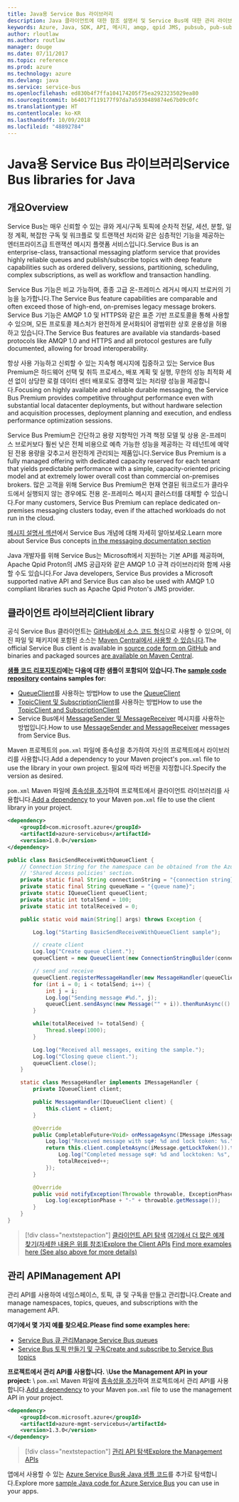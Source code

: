 ```yaml
---
title: Java용 Service Bus 라이브러리
description: Java 클라이언트에 대한 참조 설명서 및 Service Bus에 대한 관리 라이브러리
keywords: Azure, Java, SDK, API, 메시지, amqp, qpid JMS, pubsub, pub-sub, 메시지 브로커
author: rloutlaw
ms.author: routlaw
manager: douge
ms.date: 07/11/2017
ms.topic: reference
ms.prod: azure
ms.technology: azure
ms.devlang: java
ms.service: service-bus
ms.openlocfilehash: ed830b4f7ffa104174205f75ea2923235029ea80
ms.sourcegitcommit: b64017f119177f97da7a5930489874e67b09c0fc
ms.translationtype: HT
ms.contentlocale: ko-KR
ms.lasthandoff: 10/09/2018
ms.locfileid: "48892784"
---
```

# <a name="service-bus-libraries-for-java"></a><span data-ttu-id="8b779-104">Java용 Service Bus 라이브러리</span><span class="sxs-lookup"><span data-stu-id="8b779-104">Service Bus libraries for Java</span></span>

## <a name="overview"></a><span data-ttu-id="8b779-105">개요</span><span class="sxs-lookup"><span data-stu-id="8b779-105">Overview</span></span>

<span data-ttu-id="8b779-106">Service Bus는 매우 신뢰할 수 있는 큐와 게시/구독 토픽에 순차적 전달, 세션, 분할, 일정 계획, 복잡한 구독 및 워크플로 및 트랜잭션 처리와 같은 심층적인 기능을 제공하는 엔터프라이즈급 트랜잭션 메시지 플랫폼 서비스입니다.</span><span class="sxs-lookup"><span data-stu-id="8b779-106">Service Bus is an enterprise-class, transactional messaging platform service that provides highly reliable queues and publish/subscribe topics with deep feature capabilities such as ordered delivery, sessions, partitioning, scheduling, complex subscriptions, as well as workflow and transaction handling.</span></span>

<span data-ttu-id="8b779-107">Service Bus 기능은 비교 가능하며, 종종 고급 온-프레미스 레거시 메시지 브로커의 기능을 능가합니다.</span><span class="sxs-lookup"><span data-stu-id="8b779-107">The Service Bus feature capabilities are comparable and often exceed those of high-end, on-premises legacy message brokers.</span></span> <span data-ttu-id="8b779-108">Service Bus 기능은 AMQP 1.0 및 HTTPS와 같은 표준 기반 프로토콜을 통해 사용할 수 있으며, 모든 프로토콜 제스처가 완전하게 문서화되어 광범위한 상호 운용성을 허용하고 있습니다.</span><span class="sxs-lookup"><span data-stu-id="8b779-108">The Service Bus features are available via standards-based protocols like AMQP 1.0 and HTTPS and all protocol gestures are fully documented, allowing for broad interoperability.</span></span> 

<span data-ttu-id="8b779-109">항상 사용 가능하고 신뢰할 수 있는 지속형 메시지에 집중하고 있는 Service Bus Premium은 하드웨어 선택 및 취득 프로세스, 배포 계획 및 실행, 무한의 성능 최적화 세션 없이 상당한 로컬 데이터 센터 배포로도 경쟁력 있는 처리량 성능을 제공합니다.</span><span class="sxs-lookup"><span data-stu-id="8b779-109">Focusing on highly available and reliable durable messaging, the Service Bus Premium provides competitive throughput performance even with substantial local datacenter deployments, but without hardware selection and acquisition processes, deployment planning and execution, and endless performance optimization sessions.</span></span> 

<span data-ttu-id="8b779-110">Service Bus Premium은 간단하고 용량 지향적인 가격 책정 모델 및 상용 온-프레미스 브로커보다 훨씬 낮은 전체 비용으로 예측 가능한 성능을 제공하는 각 테넌트에 예약된 전용 용량을 갖추고서 완전하게 관리되는 제품입니다.</span><span class="sxs-lookup"><span data-stu-id="8b779-110">Service Bus Premium is a fully managed offering with dedicated capacity reserved for each tenant that yields predictable performance with a simple, capacity-oriented pricing model and at extremely lower overall cost than commercial on-premises brokers.</span></span> <span data-ttu-id="8b779-111">많은 고객을 위해 Service Bus Premium은 현재 연결된 워크로드가 클라우드에서 실행되지 않는 경우에도 전용 온-프레미스 메시지 클러스터를 대체할 수 있습니다.</span><span class="sxs-lookup"><span data-stu-id="8b779-111">For many customers, Service Bus Premium can replace dedicated on-premises messaging clusters today, even if the attached workloads do not run in the cloud.</span></span> 

<span data-ttu-id="8b779-112">[메시지 설명서 섹션](https://docs.microsoft.com/azure/service-bus-messaging/)에서 Service Bus 개념에 대해 자세히 알아보세요.</span><span class="sxs-lookup"><span data-stu-id="8b779-112">Learn more about Service Bus concepts [in the messaging documentation section](https://docs.microsoft.com/azure/service-bus-messaging/)</span></span> 

<span data-ttu-id="8b779-113">Java 개발자를 위해 Service Bus는 Microsoft에서 지원하는 기본 API를 제공하며, Apache Qpid Proton의 JMS 공급자와 같은 AMQP 1.0 규격 라이브러리와 함께 사용할 수도 있습니다.</span><span class="sxs-lookup"><span data-stu-id="8b779-113">For Java developers, Service Bus provides a Microsoft supported native API and Service Bus can also be used with AMQP 1.0 compliant libraries such as Apache Qpid Proton's JMS provider.</span></span>

## <a name="client-library"></a><span data-ttu-id="8b779-114">클라이언트 라이브러리</span><span class="sxs-lookup"><span data-stu-id="8b779-114">Client library</span></span>

<span data-ttu-id="8b779-115">공식 Service Bus 클라이언트는 [GitHub에서 소스 코드 형식](https://github.com/azure/azure-service-bus-java)으로 사용할 수 있으며, 이진 파일 및 패키지에 포함된 소스는 [Maven Central에서 사용할 수 있습니다](http://search.maven.org/#search%7Cga%7C1%7Ca%3A%22azure-servicebus%22).</span><span class="sxs-lookup"><span data-stu-id="8b779-115">The official Service Bus client is available in [source code form on GitHub](https://github.com/azure/azure-service-bus-java) and binaries and packaged sources [are available on Maven Central](http://search.maven.org/#search%7Cga%7C1%7Ca%3A%22azure-servicebus%22).</span></span>

<span data-ttu-id="8b779-116">**[샘플 코드 리포지토리](https://github.com/Azure/azure-service-bus/blob/master/samples/Java/)에는 다음에 대한 샘플이 포함되어 있습니다.**</span><span class="sxs-lookup"><span data-stu-id="8b779-116">**The [sample code repository](https://github.com/Azure/azure-service-bus/blob/master/samples/Java/) contains samples for:**</span></span>
* <span data-ttu-id="8b779-117">[QueueClient](https://github.com/Azure/azure-service-bus/blob/master/samples/Java/src/com/microsoft/azure/servicebus/samples/BasicSendReceiveWithQueueClient.java)를 사용하는 방법</span><span class="sxs-lookup"><span data-stu-id="8b779-117">How to use the [QueueClient](https://github.com/Azure/azure-service-bus/blob/master/samples/Java/src/com/microsoft/azure/servicebus/samples/BasicSendReceiveWithQueueClient.java)</span></span>
* <span data-ttu-id="8b779-118">[TopicClient 및 SubscriptionClient](https://github.com/Azure/azure-service-bus/blob/master/samples/Java/src/com/microsoft/azure/servicebus/samples/BasicSendReceiveWithTopicSubscriptionClient.java)를 사용하는 방법</span><span class="sxs-lookup"><span data-stu-id="8b779-118">How to use the [TopicClient and SubscriptionClient](https://github.com/Azure/azure-service-bus/blob/master/samples/Java/src/com/microsoft/azure/servicebus/samples/BasicSendReceiveWithTopicSubscriptionClient.java)</span></span>
* <span data-ttu-id="8b779-119">Service Bus에서 [MessageSender 및 MessageReceiver](https://github.com/Azure/azure-service-bus/blob/master/samples/Java/src/com/microsoft/azure/servicebus/samples/SendReceiveWithMessageSenderReceiver.java) 메시지를 사용하는 방법입니다.</span><span class="sxs-lookup"><span data-stu-id="8b779-119">How to use [MessageSender and MessageReceiver](https://github.com/Azure/azure-service-bus/blob/master/samples/Java/src/com/microsoft/azure/servicebus/samples/SendReceiveWithMessageSenderReceiver.java) messages from Service Bus.</span></span>

<span data-ttu-id="8b779-120">Maven 프로젝트의 `pom.xml` 파일에 종속성을 추가하여 자신의 프로젝트에서 라이브러리를 사용합니다.</span><span class="sxs-lookup"><span data-stu-id="8b779-120">Add a dependency to your Maven project's `pom.xml` file to use the library in your own project.</span></span> <span data-ttu-id="8b779-121">필요에 따라 버전을 지정합니다.</span><span class="sxs-lookup"><span data-stu-id="8b779-121">Specify the version as desired.</span></span>

<span data-ttu-id="8b779-122">`pom.xml` Maven 파일에 [종속성을 추가](https://maven.apache.org/guides/getting-started/index.html#How_do_I_use_external_dependencies)하여 프로젝트에서 클라이언트 라이브러리를 사용합니다.</span><span class="sxs-lookup"><span data-stu-id="8b779-122">[Add a dependency](https://maven.apache.org/guides/getting-started/index.html#How_do_I_use_external_dependencies) to your Maven `pom.xml` file to use the client library in your project.</span></span>

```XML
<dependency>
    <groupId>com.microsoft.azure</groupId>
    <artifactId>azure-servicebus</artifactId>
    <version>1.0.0</version>
</dependency>
```

```java
public class BasicSendReceiveWithQueueClient {
    // Connection String for the namespace can be obtained from the Azure portal under the
    // 'Shared Access policies' section.
    private static final String connectionString = "{connection string}";
    private static final String queueName = "{queue name}";
    private static IQueueClient queueClient;
    private static int totalSend = 100;
    private static int totalReceived = 0;

    public static void main(String[] args) throws Exception {

        Log.log("Starting BasicSendReceiveWithQueueClient sample");

        // create client
        Log.log("Create queue client.");
        queueClient = new QueueClient(new ConnectionStringBuilder(connectionString, queueName), ReceiveMode.PeekLock);

        // send and receive
        queueClient.registerMessageHandler(new MessageHandler(queueClient), new MessageHandlerOptions(1, false, Duration.ofMinutes(1)));
        for (int i = 0; i < totalSend; i++) {
            int j = i;
            Log.log("Sending message #%d.", j);
            queueClient.sendAsync(new Message("" + i)).thenRunAsync(() -> { Log.log("Sent message #%d.", j);});
        }

        while(totalReceived != totalSend) {
            Thread.sleep(1000);
        }

        Log.log("Received all messages, exiting the sample.");
        Log.log("Closing queue client.");
        queueClient.close();
    }

    static class MessageHandler implements IMessageHandler {
        private IQueueClient client;

        public MessageHandler(IQueueClient client) {
            this.client = client;
        }

        @Override
        public CompletableFuture<Void> onMessageAsync(IMessage iMessage) {
            Log.log("Received message with sq#: %d and lock token: %s.", iMessage.getSequenceNumber(), iMessage.getLockToken());
            return this.client.completeAsync(iMessage.getLockToken()).thenRunAsync(() -> {
                Log.log("Completed message sq#: %d and locktoken: %s", iMessage.getSequenceNumber(), iMessage.getLockToken());
                totalReceived++;
            });
        }

        @Override
        public void notifyException(Throwable throwable, ExceptionPhase exceptionPhase) {
            Log.log(exceptionPhase + "-" + throwable.getMessage());
        }
    }
}
```

> [!div class="nextstepaction"]
> <span data-ttu-id="8b779-123">[클라이언트 API 탐색](/java/api/overview/azure/servicebus/client)
> [여기에서 더 많은 예제 찾기(자세한 내용은 위를 참조)](https://github.com/Azure/azure-service-bus/blob/master/samples/Java/)</span><span class="sxs-lookup"><span data-stu-id="8b779-123">[Explore the Client APIs](/java/api/overview/azure/servicebus/client)
[Find more examples here (See also above for more details)](https://github.com/Azure/azure-service-bus/blob/master/samples/Java/)</span></span>

## <a name="management-api"></a><span data-ttu-id="8b779-124">관리 API</span><span class="sxs-lookup"><span data-stu-id="8b779-124">Management API</span></span>

<span data-ttu-id="8b779-125">관리 API를 사용하여 네임스페이스, 토픽, 큐 및 구독을 만들고 관리합니다.</span><span class="sxs-lookup"><span data-stu-id="8b779-125">Create and manage namespaces, topics, queues, and subscriptions with the management API.</span></span>

<span data-ttu-id="8b779-126">**여기에서 몇 가지 예를 찾으세요.**</span><span class="sxs-lookup"><span data-stu-id="8b779-126">**Please find some examples here:**</span></span>
* [<span data-ttu-id="8b779-127">Service Bus 큐 관리</span><span class="sxs-lookup"><span data-stu-id="8b779-127">Manage Service Bus queues</span></span>](https://github.com/Azure-Samples/service-bus-java-manage-queue-with-basic-features)
* [<span data-ttu-id="8b779-128">Service Bus 토픽 만들기 및 구독</span><span class="sxs-lookup"><span data-stu-id="8b779-128">Create and subscribe to Service Bus topics</span></span>](https://github.com/Azure-Samples/service-bus-java-manage-publish-subscribe-with-basic-features)

<span data-ttu-id="8b779-129">**프로젝트에서 관리 API를 사용합니다.**
\\</span><span class="sxs-lookup"><span data-stu-id="8b779-129">**Use the Management API in your project:**
\\</span></span>
<span data-ttu-id="8b779-130">`pom.xml` Maven 파일에 [종속성을 추가](https://maven.apache.org/guides/getting-started/index.html#How_do_I_use_external_dependencies)하여 프로젝트에서 관리 API를 사용합니다.</span><span class="sxs-lookup"><span data-stu-id="8b779-130">[Add a dependency](https://maven.apache.org/guides/getting-started/index.html#How_do_I_use_external_dependencies) to your Maven `pom.xml` file to use the management API in your project.</span></span>  

```XML
<dependency>
    <groupId>com.microsoft.azure</groupId>
    <artifactId>azure-mgmt-servicebus</artifactId>
    <version>1.3.0</version>
</dependency>
```

> [!div class="nextstepaction"]
> [<span data-ttu-id="8b779-131">관리 API 탐색</span><span class="sxs-lookup"><span data-stu-id="8b779-131">Explore the Management APIs</span></span>](/java/api/overview/azure/servicebus/management)

<span data-ttu-id="8b779-132">앱에서 사용할 수 있는 [Azure Service Bus용 Java 샘플 코드](https://azure.microsoft.com/resources/samples/?platform=java&term=bus)를 추가로 탐색합니다.</span><span class="sxs-lookup"><span data-stu-id="8b779-132">Explore more [sample Java code for Azure Service Bus](https://azure.microsoft.com/resources/samples/?platform=java&term=bus) you can use in your apps.</span></span>
